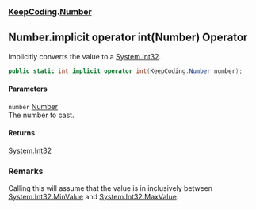 ### [KeepCoding](KeepCoding.md 'KeepCoding').[Number](KeepCoding_Number.md 'KeepCoding.Number')
## Number.implicit operator int(Number) Operator
Implicitly converts the value to a [System.Int32](https://docs.microsoft.com/en-us/dotnet/api/System.Int32 'System.Int32').  
```csharp
public static int implicit operator int(KeepCoding.Number number);
```
#### Parameters
<a name='KeepCoding_Number_op_Implicitint(KeepCoding_Number)_number'></a>
`number` [Number](KeepCoding_Number.md 'KeepCoding.Number')  
The number to cast.
  
#### Returns
[System.Int32](https://docs.microsoft.com/en-us/dotnet/api/System.Int32 'System.Int32')  
### Remarks
Calling this will assume that the value is in inclusively between [System.Int32.MinValue](https://docs.microsoft.com/en-us/dotnet/api/System.Int32.MinValue 'System.Int32.MinValue') and [System.Int32.MaxValue](https://docs.microsoft.com/en-us/dotnet/api/System.Int32.MaxValue 'System.Int32.MaxValue').  
